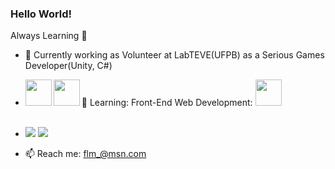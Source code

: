 ### Hello World!

<!--
**fredleal/fredleal** is a ✨ _special_ ✨ repository because its `README.md` (this file) appears on your GitHub profile.-->

Always Learning :blue_book:

- 🔭 Currently working as Volunteer at LabTEVE(UFPB) as a Serious Games Developer(Unity, C#)
- 🌱 Learning: Front-End Web Development: <img width="42px" src="https://upload.wikimedia.org/wikipedia/commons/thumb/a/a7/React-icon.svg/1024px-React-icon.svg.png"></i> <img align="left" width="42px"    src="https://upload.wikimedia.org/wikipedia/commons/thumb/4/4c/Typescript_logo_2020.svg/2048px-Typescript_logo_2020.svg.png"></i> <img align="left" width="42px" src="https://upload.wikimedia.org/wikipedia/commons/thumb/9/99/Unofficial_JavaScript_logo_2.svg/2048px-Unofficial_JavaScript_logo_2.svg.png"></i><br /><br />


- <img src="https://github-readme-stats-eight-theta.vercel.app/api?username=fredleal&show_icons=true&theme=dracula&include_all_commits=true&count_private=true"/> <img src="https://github-readme-stats-eight-theta.vercel.app/api/top-langs/?username=fredleal&layout=compact&langs_count=8&theme=dracula"/>

- 📫 Reach me: flm_@msn.com

